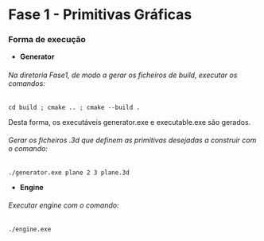 # Fase 1 - Primitivas Gráficas

### Forma de execução
- **Generator** 

###### Na diretoria Fase1, de modo a gerar os ficheiros de build, executar os comandos:


```text
cd build ; cmake .. ; cmake --build .
```

Desta forma, os executáveis generator.exe e executable.exe são gerados. 

###### Gerar os ficheiros .3d que definem as primitivas desejadas a construir com o comando:

```text
./generator.exe plane 2 3 plane.3d
```

- **Engine** 

###### Executar engine com o comando:

```text
./engine.exe
```

